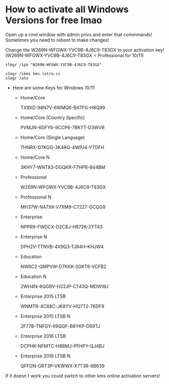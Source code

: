 # How to activate all Windows Versions for free lmao

Open up a cmd window with admin privs and enter that commmands! <br>
Sometimes you need to reboot to make changes!

Change the W269N-WFGWX-YVC9B-4J6C9-T83GX to your activation key! (W269N-WFGWX-YVC9B-4J6C9-T83GX = Professional for 10/11)

```shell
slmgr /ipk "W269N-WFGWX-YVC9B-4J6C9-T83GX"
 
slmgr /skms kms.lotro.cc
slmgr /ato
```

* Here are some Keys for Windows 10/11

    * Home/Core

        TX9XD-98N7V-6WMQ6-BX7FG-H8Q99

    * Home/Core (Country Specific)

        PVMJN-6DFY6-9CCP6-7BKTT-D3WVR

    * Home/Core (Single Language)

        7HNRX-D7KGG-3K4RQ-4WPJ4-YTDFH
     
    * Home/Core N
 
        3KHY7-WNT83-DGQKR-F7HPR-844BM

    * Professional

        W269N-WFGWX-YVC9B-4J6C9-T83GX

    * Professional N

        MH37W-N47XK-V7XM9-C7227-GCQG9

    * Enterprise

        NPPR9-FWDCX-D2C8J-H872K-2YT43

    * Enterprise N

        DPH2V-TTNVB-4X9Q3-TJR4H-KHJW4

    * Education

        NW6C2-QMPVW-D7KKK-3GKT6-VCFB2

    * Education N
        
        2WH4N-8QGBV-H22JP-CT43Q-MDWWJ

    * Enterprise 2015 LTSB

        WNMTR-4C88C-JK8YV-HQ7T2-76DF9

    * Enterprise 2015 LTSB N

        2F77B-TNFGY-69QQF-B8YKP-D69TJ

    * Enterprise 2016 LTSB

        DCPHK-NFMTC-H88MJ-PFHPY-QJ4BJ

    * Enterprise 2016 LTSB N
        
        QFFDN-GRT3P-VKWWX-X7T3R-8B639

If it doesn´t work you could switch to other kms online activation servers!
